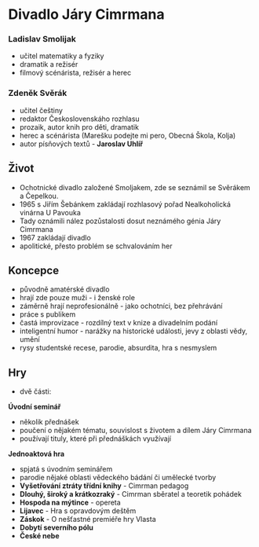 # Divadlo Járy Cimrmana

### Ladislav Smolijak
- učitel matematiky a fyziky
- dramatik a režisér
- filmový scénárista, režisér a herec

### Zdeněk Svěrák
- učitel češtiny
- redaktor Československáho rozhlasu
- prozaik, autor knih pro děti, dramatik
- herec a scénárista (Marešku podejte mi pero, Obecná Škola, Kolja)
- autor písňových textů - **Jaroslav Uhlíř**

## Život
- Ochotnické divadlo založené Smoljakem, zde se seznámil se Svěrákem a Čepelkou.
- 1965 s Jiřím Šebánkem zakládají rozhlasový pořad Nealkoholická vinárna U Pavouka
- Tady oznámili nález pozůstalosti dosut neznámého génia Járy Cimrmana
- 1967 zakládají divadlo
- apolitické, přesto problém se schvalováním her

## Koncepce
- původně amatérské divadlo
- hrají zde pouze muži - i ženské role
- záměrně hrají neprofesionálně - jako ochotníci, bez přehrávání
- práce s publikem
- častá improvizace - rozdílný text v knize a divadelním podání
- inteligentní humor - narážky na historické události, jevy z oblasti vědy, umění
- rysy studentské recese, parodie, absurdita, hra s nesmyslem

## Hry
- dvě části:

**Úvodní seminář**
- několik přednášek
- poučení o nějakém tématu, souvislost s životem a dílem Járy Cimrmana
- používají tituly, které při přednáškách využívají

**Jednoaktová hra**
- spjatá s úvodním seminářem
- parodie nějaké oblasti vědeckého bádání či umělecké tvorby
- **Vyšetřování ztráty třídní knihy** - Cimrman pedagog
- **Dlouhý, široký a krátkozraký** - Cimrman sběratel a teoretik pohádek
- **Hospoda na mýtince** - opereta
- **Lijavec** - Hra s opravdovým deštěm
- **Záskok** - O nešťastné premiéře hry Vlasta
- **Dobytí severního pólu** 
- **České nebe**
